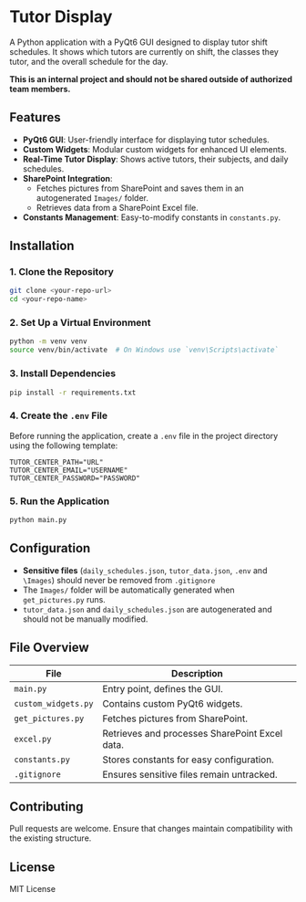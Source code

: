 # Tutor Display

A Python application with a PyQt6 GUI designed to display tutor shift schedules. It shows which tutors are currently on shift, the classes they tutor, and the overall schedule for the day.

**This is an internal project and should not be shared outside of authorized team members.**

## Features

- **PyQt6 GUI**: User-friendly interface for displaying tutor schedules.
- **Custom Widgets**: Modular custom widgets for enhanced UI elements.
- **Real-Time Tutor Display**: Shows active tutors, their subjects, and daily schedules.
- **SharePoint Integration**:
  - Fetches pictures from SharePoint and saves them in an autogenerated `Images/` folder.
  - Retrieves data from a SharePoint Excel file.
- **Constants Management**: Easy-to-modify constants in `constants.py`.

## Installation

### 1. Clone the Repository

```sh
git clone <your-repo-url>
cd <your-repo-name>
```

### 2. Set Up a Virtual Environment

```sh
python -m venv venv
source venv/bin/activate  # On Windows use `venv\Scripts\activate`
```

### 3. Install Dependencies

```sh
pip install -r requirements.txt
```

### 4. Create the `.env` File

Before running the application, create a `.env` file in the project directory using the following template:

```
TUTOR_CENTER_PATH="URL"
TUTOR_CENTER_EMAIL="USERNAME"
TUTOR_CENTER_PASSWORD="PASSWORD"
```

### 5. Run the Application

```sh
python main.py
```

## Configuration

- **Sensitive files** (`daily_schedules.json`, `tutor_data.json`, `.env` and `\Images`) should never be removed from `.gitignore`
- The `Images/` folder will be automatically generated when `get_pictures.py` runs.
- `tutor_data.json` and `daily_schedules.json` are autogenerated and should not be manually modified.

## File Overview

| File                | Description                                    |
| ------------------- | ---------------------------------------------- |
| `main.py`           | Entry point, defines the GUI.                  |
| `custom_widgets.py` | Contains custom PyQt6 widgets.                 |
| `get_pictures.py`   | Fetches pictures from SharePoint.              |
| `excel.py`          | Retrieves and processes SharePoint Excel data. |
| `constants.py`      | Stores constants for easy configuration.       |
| `.gitignore`        | Ensures sensitive files remain untracked.      |

## Contributing

Pull requests are welcome. Ensure that changes maintain compatibility with the existing structure.

## License

MIT License

